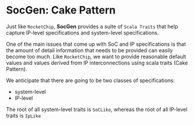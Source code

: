 # SocGen: Cake Pattern

Just like `RocketChip`, **SocGen** provides a suite of `Scala Traits` that help
capture IP-level specifications and system-level specifications.

One of the main issues that come up with SoC and IP specifications is that the amount
of detail information that needs to be provided can easily become too much. Like `RocketChip`,
we want to provide reasonable default values and values derived from IP interconnections using
scala traits (Cake Pattern).

We anticipate that there are going to be two classes of specifications:
- system-level
- IP-level

The root of all system-level traits is `SoCLike`, whereas the root of all IP-level traits is
`IpLike`
